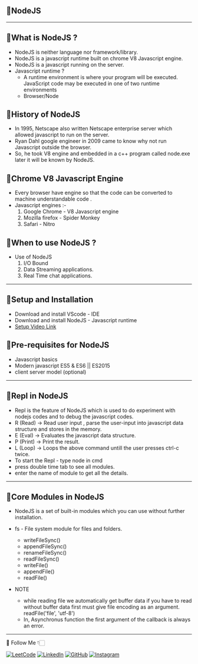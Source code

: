 ## 🚀NodeJS

<hr style="border-color:#FF4500;">

## 🚀What is NodeJS ?

- NodeJS is neither language nor framework/library.
- NodeJS is a javascript runtime built on chrome V8 Javascript engine.
- NodeJS is a javascript running on the server.
- Javascript runtime ?
  - A runtime environment is where your program will be executed. JavaScript code may be executed in one of two runtime environments
  - Browser/Node

## 🚀History of NodeJS

- In 1995, Netscape also written Netscape enterprise server which allowed javascript to run on the server.
- Ryan Dahl google engineer in 2009 came to know why not run Javascript outside the browser.
- So, he took V8 engine and embedded in a c++ program called node.exe later it will be known by NodeJS.

## 🚀Chrome V8 Javascript Engine

- Every browser have engine so that the code can be converted to machine understandable code .
- Javascript engines :-
  1. Google Chrome - V8 Javascript engine
  2. Mozilla firefox - Spider Monkey
  3. Safari - Nitro

## 🚀When to use NodeJS ?

- Use of NodeJS
  1. I/O Bound
  2. Data Streaming applications.
  3. Real Time chat applications.

<hr style="border-color:#FF4500;">

## 🚀Setup and Installation

- Download and install VScode - IDE
- Download and install NodeJS - Javascript runtime
- [Setup Video Link](https://youtu.be/mIW_8dMQaUk)

## 🚀Pre-requisites for NodeJS

- Javascript basics
- Modern javascript ES5 & ES6 || ES2015
- client server model (optional)

<hr style="border-color:#FF4500;">

## 🚀Repl in NodeJS

- Repl is the feature of NodeJS which is used to do experiment with nodejs codes and to debug the javascript codes.
- R (Read) -> Read user input , parse the user-input into javascript data structure and stores in the memory.
- E (Eval) -> Evaluates the javascript data structure.
- P (Print) -> Print the result.
- L (Loop) -> Loops the above command untill the user presses ctrl-c twice.
- To start the Repl - type node in cmd
- press double time tab to see all modules.
- enter the name of module to get all the details.

<hr style="border-color:#FF4500;">

## 🚀Core Modules in NodeJS

- NodeJS is a set of built-in modules which you can use without further installation.
- fs - File system module for files and folders.
  - writeFileSync()
  - appendFileSync()
  - renameFileSync()
  - readFileSync()
  - writeFile()
  - appendFile()
  - readFile()
  
- NOTE 
  - while reading file we automatically get buffer data
            if you have to read without buffer data first must give file encoding as an argument. readFile('file', 'utf-8')
  - In, Asynchronus function the first argument of the callback is always an error.

   



<hr style="border-color:#FF4500;"> 
 🔗 Follow Me 👇🏻

[![LeetCode](https://img.shields.io/badge/LEETCODE-000000?style=for-the-badge&logo=LeetCode&logoColor=#d16c06)](https://leetcode.com/Amul-Sharma/)
[![LinkedIn](https://img.shields.io/badge/linkedin-%230077B5.svg?style=for-the-badge&logo=linkedin&logoColor=white)](https://www.linkedin.com/in/amulsharma12/)
[![GitHub](https://img.shields.io/badge/github-%23121011.svg?style=for-the-badge&logo=github&logoColor=white)](https://github.com/AmulSharma12)
[![Instagram](https://img.shields.io/badge/Instagram-%23E4405F.svg?style=for-the-badge&logo=Instagram&logoColor=white)](https://www.instagram.com/amul_op____/)
